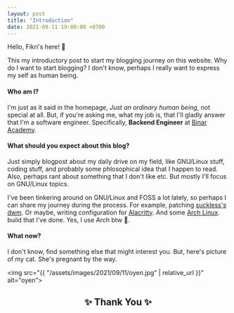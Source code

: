 ```yaml
---
layout: post
title: "Introduction"
date: 2021-09-11 19:00:00 +0700
---
```


Hello, Fikri's here! 👋

This my introductory post to start my blogging journey on this website.
Why do I want to start blogging?
I don't know, perhaps I really want to express my self as human being.

#### Who am I?

I'm just as it said in the homepage,
*Just an ordinary human being*, not special at all.
But, if you're asking me, what my job is,
that I'll gladly answer that I'm a software engineer.
Specifically, **Backend Engineer**
at <a href="https://binaracademy.com" target="_blank">Binar Academy</a>.

#### What should you expect about this blog?

Just simply blogpost about my daily drive on my field,
like GNU/Linux stuff, coding stuff,
and probably some phlosophical idea that I happen to read.
Also, perhaps rant about something that I don't like etc.
But mostly I'll focus on GNU/Linux topics.

I've been tinkering around on GNU/Linux and FOSS a lot lately,
so perhaps I can share my journey during the process.
For example, patching
<a href="https://dwm.suckless.org" target="_blank">suckless's dwm</a>.
Or maybe, writing configuration for
<a href="https://github.com/alacritty/alacritty" target="_blank">Alacritty</a>.
And some
<a href="https://archlinux.org" target="_blank">Arch Linux</a>.
build that I've done. Yes, I use Arch btw 🙂.

#### What now?

I don't know, find something else that might interest you. But, here's picture of my cat.
She's pregnant by the way.

<img src="{{ "/assets/images/2021/09/11/oyen.jpg" | relative_url }}" alt="oyen">

<h2 align="center">✨ Thank You ✨</h2>
